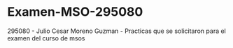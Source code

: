 # Examen-MSO-295080
295080 - Julio Cesar Moreno Guzman - Practicas que se solicitaron para el examen del curso de msos
